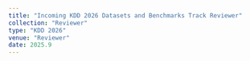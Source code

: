 ```yaml
---
title: "Incoming KDD 2026 Datasets and Benchmarks Track Reviewer"
collection: "Reviewer"
type: "KDD 2026"
venue: "Reviewer"
date: 2025.9
---
```

